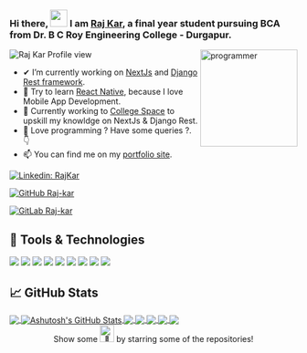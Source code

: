 ### Hi there, <img src="https://raw.githubusercontent.com/MartinHeinz/MartinHeinz/master/wave.gif" width="30px"> I am [Raj Kar](http://pyraj.pythonanywhere.com/), a final year student pursuing BCA from Dr. B C Roy Engineering College - Durgapur.

<img width="170px" height="170px" align="right" src="https://i.ibb.co/M5Vw6W7/animation-200-kngjsuoz.gif" alt="programmer">

<p align="left"> <img src="https://komarev.com/ghpvc/?username=Raj-kar&label=Views&color=blue&style=plastic" alt="Raj Kar Profile view" /> </p>

- ✔  I’m currently working on [NextJs](https://nextjs.org/) and [Django Rest framework](https://www.django-rest-framework.org/).
- 👯 Try to learn  [React Native](https://reactnative.dev/), because I love Mobile App Development.
- 🌌 Currently working to [College Space](https://clgspace.vercel.app/) to upskill my knowldge on NextJs & Django Rest. 
- 💬 Love programming ? Have some queries ?. 👇
- 📫 You can find me on my [portfolio site](http://pyraj.pythonanywhere.com/).

<!-- links to your social media accounts -->
[![Linkedin: RajKar](https://img.shields.io/badge/-Raj%20Kar-blue?style=flat-square&logo=Linkedin&logoColor=white&link=https://www.linkedin.com/in/raj-kar-40b7281a3/)](https://www.linkedin.com/in/raj-kar-40b7281a3/)

[![GitHub Raj-kar](https://img.shields.io/github/followers/Raj-kar?label=follow&style=social)](https://github.com/Raj-kar)

[![GitLab Raj-kar](https://img.shields.io/github/followers/Raj-kar?label=follow&style=social)](https://gitlab.com/Raj-kar)

## 🔧 Tools & Technologies
![](https://img.shields.io/badge/OS-Windows%20&%20Linux-informational?style=flat&logo=windows&logoColor=white&color=7831D8)
![](https://img.shields.io/badge/Editor-VS_Code%20&%20Pycharm%20&%20Eclipse-informational?style=flat&logo=vs-code&logoColor=white&color=7831D8)
![](https://img.shields.io/badge/Code-Python-informational?style=flat&logo=python&logoColor=white&color=7831D8)
![](https://img.shields.io/badge/Code-JS-informational?style=flat&logo=javascript&logoColor=white&color=7831D8)
![](https://img.shields.io/badge/Code-Java-informational?style=flat&logo=java&logoColor=white&color=7831D8)
![](https://img.shields.io/badge/Code-Flask-informational?style=flat&logo=flask&logoColor=white&color=7831D8)
![](https://img.shields.io/badge/Code-Django-informational?style=flat&logo=django&logoColor=white&color=7831D8)
![](https://img.shields.io/badge/Code-C_Language-informational?style=flat&logo=c&logoColor=white&color=7831D8)
![](https://img.shields.io/badge/Tools-PostgreSQL-informational?style=flat&logo=postgresql&logoColor=white&color=7831D8)

## &#x1f4c8; GitHub Stats

<a href="https://github.com/Raj-kar/Raj-kar">
    <img align="center"
        src="https://github-readme-stats.vercel.app/api/top-langs/?username=Raj-kar&hide=java,html&title_color=ffffff&text_color=c9cacc&icon_color=2bbc8a&bg_color=1d1f21" />
</a>


<a href="https://github.com/Raj-kar/Raj-kar">
    <img align="center"
        src="https://github-readme-stats.vercel.app/api?username=Raj-kar&show_icons=true&line_height=27&count_private=true&title_color=ffffff&text_color=c9cacc&icon_color=2bbc8a&bg_color=1d1f21"
        alt="Ashutosh's GitHub Stats" />
</a>

<a href="https://github.com/Raj-kar/Python">
    <img align="center"
        src="https://github-readme-stats.vercel.app/api/pin/?username=Raj-kar&repo=Python&title_color=ffffff&text_color=c9cacc&icon_color=2bbc8a&bg_color=1d1f21" />
</a>

<a href="https://github.com/Raj-kar/C-Plus-Plus">
    <img align="center"
        src="https://github-readme-stats.vercel.app/api/pin/?username=Raj-kar&repo=C-Plus-Plus&title_color=ffffff&text_color=c9cacc&icon_color=2bbc8a&bg_color=1d1f21" />
</a>

<a href="https://github.com/Raj-kar/Code-With-Raj">
    <img align="center"
        src="https://github-readme-stats.vercel.app/api/pin/?username=Raj-kar&repo=Code-With-Raj&title_color=ffffff&text_color=c9cacc&icon_color=2bbc8a&bg_color=1d1f21" />
</a>

<a href="https://github.com/Raj-kar/learn-with-Raj">
    <img align="center"
        src="https://github-readme-stats.vercel.app/api/pin/?username=Raj-kar&repo=learn-with-Raj&title_color=ffffff&text_color=c9cacc&icon_color=2bbc8a&bg_color=1d1f21" />
</a>

<a href="https://github.com/Raj-kar/InfiniteScroll">
    <img align="center"
        src="https://github-readme-stats.vercel.app/api/pin/?username=Raj-kar&repo=InfiniteScroll&title_color=ffffff&text_color=c9cacc&icon_color=2bbc8a&bg_color=1d1f21" />
</a>

<div align="center">
    Show some <img width="25px" height="30x" src="https://user-images.githubusercontent.com/5679180/79618120-0daffb80-80be-11ea-819e-d2b0fa904d07.gif" alt="💖">
    by starring some of the repositories!
</div>

